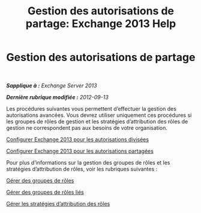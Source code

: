 ﻿---
title: 'Gestion des autorisations de partage: Exchange 2013 Help'
TOCTitle: Gestion des autorisations de partage
ms:assetid: 11015fb2-5fb8-4b56-9c80-adc4f18d6fd3
ms:mtpsurl: https://technet.microsoft.com/fr-fr/library/Dd638086(v=EXCHG.150)
ms:contentKeyID: 50477518
ms.date: 05/23/2018
mtps_version: v=EXCHG.150
ms.translationtype: MT
---

# Gestion des autorisations de partage

 

_**Sapplique à :** Exchange Server 2013_

_**Dernière rubrique modifiée :** 2012-09-13_

Les procédures suivantes vous permettent d’effectuer la gestion des autorisations avancées. Vous devrez utiliser uniquement ces procédures si les groupes de rôles de gestion et les stratégies d’attribution des rôles de gestion ne correspondent pas aux besoins de votre organisation.

[Configurer Exchange 2013 pour les autorisations divisées](configure-exchange-2013-for-split-permissions-exchange-2013-help.md)

[Configurer Exchange 2013 pour les autorisations partagées](configure-exchange-2013-for-shared-permissions-exchange-2013-help.md)

Pour plus d’informations sur la gestion des groupes de rôles et les stratégies d’attribution de rôles, voir les rubriques suivantes :

[Gérer des groupes de rôles](manage-role-groups-exchange-2013-help.md)

[Gérer des groupes de rôles liés](manage-linked-role-groups-exchange-2013-help.md)

[Gérer les stratégies d’attribution des rôles](manage-role-assignment-policies-exchange-2013-help.md)

